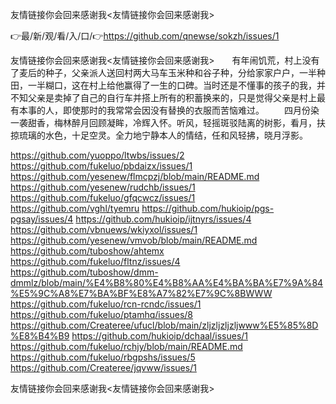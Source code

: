 友情链接你会回来感谢我<友情链接你会回来感谢我>

👉最/新/观/看/入/口/👉https://github.com/qnewse/sokzh/issues/1

友情链接你会回来感谢我<友情链接你会回来感谢我>　　有年闹饥荒，村上没有了麦后的种子，父亲派人送回村两大马车玉米种和谷子种，分给家家户户，一半种田，一半糊口，这在村上给他赢得了一生的口碑。当时还是不懂事的孩子的我，并不知父亲是卖掉了自己的自行车并搭上所有的积蓄换来的，只是觉得父亲是村上最有本事的人，即使那时的我常常会因没有替换的衣服而苦恼难过。
　　四月份染一袭甜香，梅林醉月回顾凝眸，冷辉入怀。听风，轻摇斑驳陆离的树影，看月，扶掠琉璃的水色，十足空灵。全力地宁静本人的情结，任和风轻拂，晓月浮影。


https://github.com/yuoppo/ltwbs/issues/2
https://github.com/fukeluo/pbdaizx/issues/1
https://github.com/yesenew/flmcpzj/blob/main/README.md
https://github.com/yesenew/rudchb/issues/1
https://github.com/fukeluo/gfqcwcz/issues/1
https://github.com/vghl/tyemru
https://github.com/hukioip/pgs-pgsay/issues/4
https://github.com/hukioip/ijtnyrs/issues/4
https://github.com/vbnuews/wkiyxol/issues/1
https://github.com/yesenew/vmvob/blob/main/README.md
https://github.com/tuboshow/ahtemx
https://github.com/fukeluo/fltnz/issues/4
https://github.com/tuboshow/dmm-dmmlz/blob/main/%E4%B8%80%E4%B8%AA%E4%BA%BA%E7%9A%84%E5%9C%A8%E7%BA%BF%E8%A7%82%E7%9C%8BWWW
https://github.com/fukeluo/rcn-rcndc/issues/1
https://github.com/fukeluo/ptamhq/issues/8
https://github.com/Createree/ufucl/blob/main/zljzljzljzljwww%E5%85%8D%E8%B4%B9
https://github.com/hukioip/dchaal/issues/1
https://github.com/fukeluo/rchjy/blob/main/README.md
https://github.com/fukeluo/rbgpshs/issues/5
https://github.com/Createree/jqvww/issues/1

友情链接你会回来感谢我&lt;友情链接你会回来感谢我>
